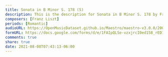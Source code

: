 ```yaml
---
title: Sonata in B Minor S. 178 (5)
description: This is the description for Sonata in B Minor S. 178 by Franz Liszt
composers: [Franz Liszt]
periods: [Romantic]
audioURL: https://OpenMusicDataset.github.io/Maestro/maestro-v3.0.0/2009/MIDI-Unprocessed_19_R1_2009_01-02_ORIG_MID--AUDIO_19_R1_2009_19_R1_2009_02_WAV.midi
formURL: https://docs.google.com/forms/d/e/1FAIpQLSe-vzxjrcI0ed158_rED1kE3JO9qyanySJhjClCItGq2JuloQ/viewform
comments: true
share: true
date: 2021-08-08T07:43:13-06:00
---
```

